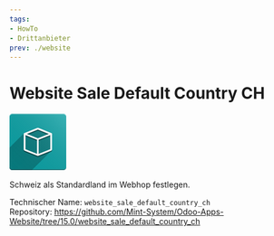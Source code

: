 ```yaml
---
tags:
- HowTo
- Drittanbieter
prev: ./website
---
```

# Website Sale Default Country CH
![icon_oms_box](assets/icon_oms_box.png)

Schweiz als Standardland im Webhop festlegen.

Technischer Name: `website_sale_default_country_ch`\
Repository: <https://github.com/Mint-System/Odoo-Apps-Website/tree/15.0/website_sale_default_country_ch>
